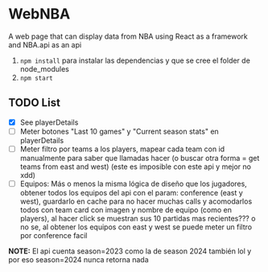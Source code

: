 # WebNBA
A web page that can display data from NBA using React as a framework and NBA.api as an api

1. `npm install` para instalar las dependencias y que se cree el folder de node_modules
2. `npm start`

## TODO List
- [x] See playerDetails
- [ ] Meter botones "Last 10 games" y "Current season stats" en playerDetails
- [ ] Meter filtro por teams a los players, mapear cada team con id manualmente para saber que llamadas hacer (o buscar otra forma = get teams from east and west) (este es imposible con este api y mejor no xdd)
- [ ] Equipos: Más o menos la misma lógica de diseño que los jugadores, obtener todos los equipos del api con el param: conference (east y west), guardarlo en cache para no hacer muchas calls  y acomodarlos todos con team card con imagen y nombre de equipo (como en players), al hacer click se muestran sus 10 partidas mas recientes??? o no se, al obtener los equipos con east y west se puede meter un filtro por conference facil

**NOTE:** El api cuenta season=2023 como la de season 2024 también lol y por eso season=2024 nunca retorna nada